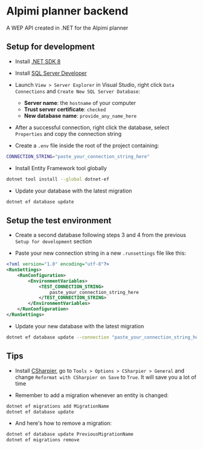 # Alpimi planner backend

A WEP API created in .NET for the Alpimi planner

## Setup for development

- Install [.NET SDK 8](https://dotnet.microsoft.com/en-us/download/dotnet/8.0)

- Install [SQL Server Developer](https://www.microsoft.com/pl-pl/sql-server/sql-server-downloads)

- Launch `View > Server Explorer` in Visual Studio, right click `Data Connections` and `Create New SQL Server Database`:

  - **Server name**: the `hostname` of your computer
  - **Trust server certificate**: `checked`
  - **New database name**: `provide_any_name_here`

- After a successful connection, right click the database, select `Properties` and copy the connection string

- Create a `.env` file inside the root of the project containing:

```sh
CONNECTION_STRING="paste_your_connection_string_here"
```

- Install Entity Framework tool globally

```sh
dotnet tool install --global dotnet-ef
```

- Update your database with the latest migration

```sh
dotnet ef database update
```

## Setup the test environment

- Create a second database following steps 3 and 4 from the previous `Setup for development` section

- Paste your new connection string in a new `.runsettings` file like this:

```xml
<?xml version="1.0" encoding="utf-8"?>
<RunSettings>
    <RunConfiguration>
        <EnvironmentVariables>
            <TEST_CONNECTION_STRING>
                paste_your_connection_string_here
            </TEST_CONNECTION_STRING>
        </EnvironmentVariables>
    </RunConfiguration>
</RunSettings>
```

- Update your new database with the latest migration

```sh
dotnet ef database update --connection "paste_your_connection_string_here"
```

## Tips

- Install [CSharpier](https://marketplace.visualstudio.com/items?itemName=csharpier.CSharpier), go to `Tools > Options > CSharpier > General` and change `Reformat with CSharpier on Save` to `True`. It will save you a lot of time

- Remember to add a migration whenever an entity is changed:

```sh
dotnet ef migrations add MigrationName
dotnet ef database update
```

- And here's how to remove a migration:

```sh
dotnet ef database update PreviousMigrationName
dotnet ef migrations remove
```
